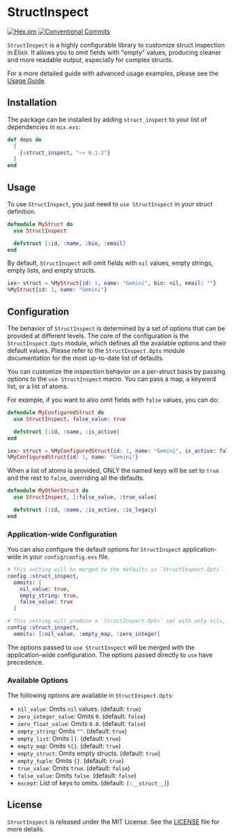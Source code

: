 # StructInspect

[![Hex.pm](https://img.shields.io/hexpm/v/struct_inspect.svg)](https://hex.pm/packages/struct_inspect)
[![Conventional Commits](https://img.shields.io/badge/Conventional%20Commits-1.0.0-%23FE5196?logo=conventionalcommits&logoColor=white)](https://conventionalcommits.org)

`StructInspect` is a highly configurable library to customize struct inspection in Elixir. It allows you to omit fields with "empty" values, producing cleaner and more readable output, especially for complex structs.

For a more detailed guide with advanced usage examples, please see the [Usage Guide](guides/usage.md).

## Installation

The package can be installed by adding `struct_inspect` to your list of dependencies in `mix.exs`:

```elixir
def deps do
  [
    {:struct_inspect, "~> 0.1.2"}
  ]
end
```

## Usage

To use `StructInspect`, you just need to `use StructInspect` in your struct definition.

```elixir
defmodule MyStruct do
  use StructInspect

  defstruct [:id, :name, :bio, :email]
end
```

By default, `StructInspect` will omit fields with `nil` values, empty strings, empty lists, and empty structs.

```elixir
iex> struct = %MyStruct{id: 1, name: "Gemini", bio: nil, email: ""}
%MyStruct{id: 1, name: "Gemini"}
```

## Configuration

The behavior of `StructInspect` is determined by a set of options that can be provided at different levels. The core of the configuration is the `StructInspect.Opts` module, which defines all the available options and their default values. Please refer to the `StructInspect.Opts` module documentation for the most up-to-date list of defaults.

You can customize the inspection behavior on a per-struct basis by passing options to the `use StructInspect` macro. You can pass a map, a keyword list, or a list of atoms.

For example, if you want to also omit fields with `false` values, you can do:

```elixir
defmodule MyConfiguredStruct do
  use StructInspect, false_value: true

  defstruct [:id, :name, :is_active]
end
```

```elixir
iex> struct = %MyConfiguredStruct{id: 1, name: "Gemini", is_active: false}
%MyConfiguredStruct{id: 1, name: "Gemini"}
```

When a list of atoms is provided, ONLY the named keys will be set to `true` and the rest to `false`, overriding all the defaults.

```elixir
defmodule MyOtherStruct do
  use StructInspect, [:false_value, :true_value]

  defstruct [:id, :name, :is_active, :is_legacy]
end
```

### Application-wide Configuration

You can also configure the default options for `StructInspect` application-wide in your `config/config.exs` file.

```elixir
# This setting will be merged to the defaults in `StructInspect.Opts`.
config :struct_inspect,
  ommits: [
    nil_value: true,
    empty_string: true,
    false_value: true
  ]
```

```elixir
# This setting will produce a `StructInspect.Opts` set with only nils, empty maps and zero integers enabled.
config :struct_inspect,
  ommits: [:nil_value, :empty_map, :zero_integer]
```

The options passed to `use StructInspect` will be merged with the application-wide configuration. The options passed directly to `use` have precedence.

### Available Options

The following options are available in `StructInspect.Opts`:

-   `nil_value`: Omits `nil` values. (default: `true`)
-   `zero_integer_value`: Omits `0`. (default: `false`)
-   `zero_float_value`: Omits `0.0`. (default: `false`)
-   `empty_string`: Omits `""`. (default: `true`)
-   `empty_list`: Omits `[]`. (default: `true`)
-   `empty_map`: Omits `%{}`. (default: `true`)
-   `empty_struct`: Omits empty structs. (default: `true`)
-   `empty_tuple`: Omits `{}`. (default: `true`)
-   `true_value`: Omits `true`. (default: `false`)
-   `false_value`: Omits `false`. (default: `false`)
-   `except`: List of keys to omits. (default: `[:__struct__]`)

## License

`StructInspect` is released under the MIT License. See the [LICENSE](LICENSE) file for more details.